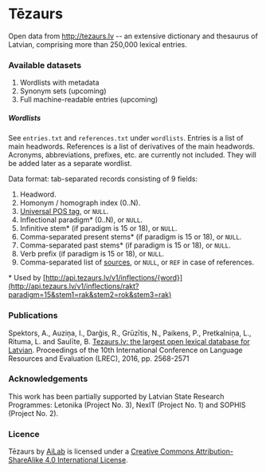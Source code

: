 # Tēzaurs

Open data from http://tezaurs.lv -- an extensive dictionary and thesaurus of Latvian, comprising more than 250,000 lexical entries.

### Available datasets

1. Wordlists with metadata
2. Synonym sets (upcoming)
3. Full machine-readable entries (upcoming)

##### Wordlists

See `entries.txt` and `references.txt` under `wordlists`. Entries is a list of main headwords. References is a list of derivatives of the main headwords. Acronyms, abbreviations, prefixes, etc. are currently not included. They will be added later as a separate wordlist.

Data format: tab-separated records consisting of 9 fields:

1. Headword.
1. Homonym / homograph index (0\.\.N).
1. [Universal POS tag](http://universaldependencies.github.io/docs/u/pos/), or `NULL`.
1. Inflectional paradigm\* (0\.\.N), or `NULL`.
1. Infinitive stem\* (if paradigm is 15 or 18), or `NULL`.
1. Comma-separated present stems\* (if paradigm is 15 or 18), or `NULL`.
1. Comma-separated past stems\* (if paradigm is 15 or 18), or `NULL`.
1. Verb prefix (if paradigm is 15 or 18), or `NULL`.
1. Comma-separated list of [sources](http://tezaurs.lv/#/avoti), or `NULL`, or `REF` in case of references.

\* Used by [http://api.tezaurs.lv/v1/inflections/{word}](http://api.tezaurs.lv/v1/inflections/rakt?paradigm=15&stem1=rak&stem2=rok&stem3=rak)

### Publications

Spektors, A., Auziņa, I., Darģis, R., Grūzītis, N., Paikens, P., Pretkalniņa, L., Rituma, L. and Saulīte, B. [Tezaurs.lv: the largest open lexical database for Latvian](http://www.lrec-conf.org/proceedings/lrec2016/pdf/1095_Paper.pdf). Proceedings of the 10th International Conference on Language Resources and Evaluation (LREC), 2016, pp. 2568-2571

### Acknowledgements

This work has been partially supported by Latvian State Research Programmes: Letonika (Project No. 3), NexIT (Project No. 1) and SOPHIS (Project No. 2).

### Licence

Tēzaurs by [AiLab](http://ailab.lv/) is licensed under a [Creative Commons Attribution-ShareAlike 4.0 International License](http://creativecommons.org/licenses/by-sa/4.0/).
